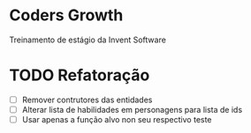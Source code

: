 # Coders Growth

Treinamento de estágio da Invent Software


# TODO Refatoração
- [ ] Remover contrutores das entidades
- [ ] Alterar lista de habilidades em personagens para lista de ids
- [ ] Usar apenas a função alvo non seu respectivo teste